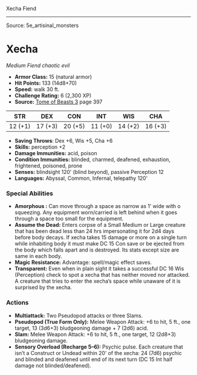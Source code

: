<MonsterName/>Xecha</MonsterName>
<CreatureType/>Fiend</CreatureType>



---

Source: 5e_artisinal_monsters

# Xecha

*Medium* *Fiend* *chaotic evil*

- **Armor Class:** 15 (natural armor)
- **Hit Points:** 133 (14d8+70)
- **Speed:** walk 30 ft.
- **Challenge Rating:** 6 (2,300 XP)
- **Source:** [Tome of Beasts 3](https://koboldpress.com/kpstore/product/tome-of-beasts-3-for-5th-edition/) page 397

| STR | DEX | CON | INT | WIS | CHA |
| --- | --- | --- | --- | --- | --- |
| 12 (+1) | 17 (+3) | 20 (+5) | 11 (+0) | 14 (+2) | 16 (+3) |

- **Saving Throws**: Dex +6, Wis +5, Cha +6
- **Skills:** perception +2
- **Damage Immunities:** acid, poison
- **Condition Immunities:** blinded, charmed, deafened, exhaustion, frightened, poisoned, prone
- **Senses:** blindsight 120' (blind beyond), passive Perception 12
- **Languages:** Abyssal, Common, Infernal, telepathy 120'

### Special Abilities

- **Amorphous :** Can move through a space as narrow as 1' wide with o squeezing. Any equipment worn/carried is left behind when it goes through a space too small for the equipment.
- **Assume the Dead:** Enters corpse of a Small Medium or Large creature that has been dead less than 24 hrs impersonating it for 2d4 days before body decays. If xecha takes 15 damage or more on a single turn while inhabiting body it must make DC 15 Con save or be ejected from the body which falls apart and is destroyed. Its stats except size are same in each body.
- **Magic Resistance:** Advantage: spell/magic effect saves.
- **Transparent:** Even when in plain sight it takes a successful DC 16 Wis (Perception) check to spot a xecha that has neither moved nor attacked. A creature that tries to enter the xecha’s space while unaware of it is surprised by the xecha.

### Actions

- **Multiattack:** Two Pseudopod attacks or three Slams.
- **Pseudopod (True Form Only):** Melee Weapon Attack: +6 to hit, 5 ft., one target, 13 (3d6+3) bludgeoning damage + 7 (2d6) acid.
- **Slam:** Melee Weapon Attack: +6 to hit, 5 ft., one target, 12 (2d8+3) bludgeoning damage.
- **Sensory Overload (Recharge 5–6):** Psychic pulse. Each creature that isn’t a Construct or Undead within 20' of the xecha: 24 (7d6) psychic and blinded and deafened until end of its next turn (DC 15 Int half damage not blinded/deafened).




